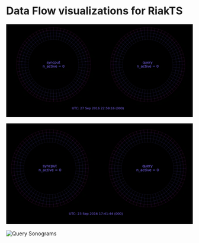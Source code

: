 # Data Flow visualizations for RiakTS

![YCSB Ordered Workload](https://github.com/erikleitch/dbvis/blob/master/images/YcsbQueryOrdered.png)

![YCSB Hashed Workload](https://github.com/erikleitch/dbvis/blob/master/images/YcsbQueryHashed.png)

![Query Sonograms](https://github.com/erikleitch/dbvis/blob/master/images/QueryComp.png)
